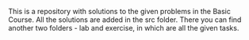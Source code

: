 This is a repository with solutions to the given problems in the Basic Course.
All the solutions are added in the src folder. There you can find another two folders - lab and exercise, in which are all the given tasks.
